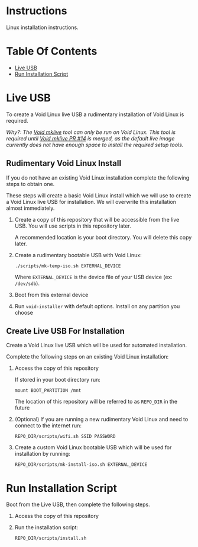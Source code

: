 # Instructions
Linux installation instructions.

# Table Of Contents
- [Live USB](#live-usb)
- [Run Installation Script](#run-installation-script)

# Live USB
To create a Void Linux live USB a rudimentary installation of Void Linux 
is required.

*Why?: The [Void mklive](https://github.com/void-linux/void-mklive) tool can 
only be run on Void Linux. This tool is required until 
[Void mklive PR #14](https://github.com/void-linux/void-mklive/pull/14) 
is merged, as the default live image currently does not have enough space to 
install the required setup tools.*  

## Rudimentary Void Linux Install
If you do not have an existing Void Linux installation complete the following
steps to obtain one.  

These steps will create a basic Void Linux install which we will use to create 
a Void Linux live USB for installation. We will overwrite this installation 
almost immediately.

1. Create a copy of this repository that will be accessible from the live USB. 
   You will use scripts in this repository later.  

   A recommended location is your boot directory. You will delete this 
   copy later.

2. Create a rudimentary bootable USB with Void Linux:  

   ```
   ./scripts/mk-temp-iso.sh EXTERNAL_DEVICE
   ```
   Where `EXTERNAL_DEVICE` is the device file of your USB device (ex: `/dev/sdb`).
3. Boot from this external device
4. Run `void-installer` with default options. Install on any partition 
   you choose

## Create Live USB For Installation
Create a Void Linux live USB which will be used for automated installation.  

Complete the following steps on an existing Void Linux installation:

1. Access the copy of this repository  

   If stored in your boot directory run:

   ```
   mount BOOT_PARTITION /mnt
   ```

   The location of this repository will be referred to as `REPO_DIR` in 
   the future
2. (Optional) If you are running a new rudimentary Void Linux and need to 
   connect to the internet run:

   ```
   REPO_DIR/scripts/wifi.sh SSID PASSWORD
   ```
3. Create a custom Void Linux bootable USB which will be used for installation 
   by running:

   ```
   REPO_DIR/scripts/mk-install-iso.sh EXTERNAL_DEVICE
   ```

# Run Installation Script
Boot from the Live USB, then complete the following steps.

1. Access the copy of this repository
2. Run the installation script:

   ```
   REPO_DIR/scripts/install.sh
   ```
